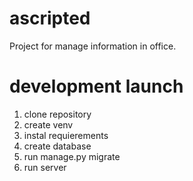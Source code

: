 # ascripted

Project for manage information in office.


# development launch
1. clone repository
2. create venv
3. instal requierements
4. create database
5. run manage.py migrate
6. run server
